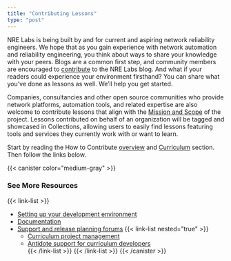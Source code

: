 ```yaml
---
title: "Contributing Lessons"
type: "post"
---
```

NRE Labs is being built by and for current and aspiring network reliability engineers. We hope that as you gain experience with network automation and reliability engineering, you think about ways to share your knowledge with your peers. Blogs are a common first step, and community members are encouraged to [contribute](https://github.com/nre-learning/nre-blog) to the NRE Labs blog. And what if your readers could experience your environment firsthand? You can share what you’ve done as lessons as well. We’ll help you get started.

Companies, consultancies and other open source communities who provide network platforms, automation tools, and related expertise are also welcome to contribute lessons that align with the [Mission and Scope](https://github.com/nre-learning/proposals/blob/governance-draft/governance.md) of the project. Lessons contributed on behalf of an organization will be tagged and showcased in Collections, allowing users to easily find lessons featuring tools and services they currently work with or want to learn.

Start by reading the How to Contribute [overview](https://antidoteproject.readthedocs.io/en/latest/contribute/index.html) and [Curriculum](https://antidoteproject.readthedocs.io/en/latest/contribute/curriculum.html) section. Then follow the links below. 

{{< canister color="medium-gray" >}}
### See More Resources
{{< link-list >}}
* [Setting up your development environment](https://antidoteproject.readthedocs.io/en/latest/hacking/curriculum.html)
* [Documentation](https://antidoteproject.readthedocs.io/en/latest/platform/index.html)
* [Support and release planning forums](#)
  {{< link-list nested="true" >}}
  * [Curriculum project management](https://community.networkreliability.engineering/c/curriculum-project-management)
  * [Antidote support for curriculum developers](https://community.networkreliability.engineering/c/antidote-support)  
  {{< /link-list >}}
{{< /link-list >}}
{{< /canister >}}